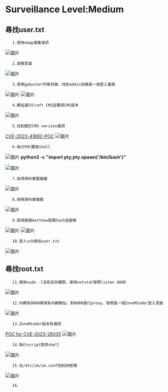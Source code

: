 Surveillance Level:Medium
===
尋找user.txt
---

       1.使用nmap蒐集資訊

![圖片](https://github.com/favorite986141/jamescao/assets/125249893/1bab0ecc-aa6d-4909-a8fb-2ee8e4eddd38)

       2.瀏覽頁面

![圖片](https://github.com/favorite986141/jamescao/assets/125249893/ba421d75-db8c-420a-8343-b43bc1ea7685)

       3.使用gobuster列舉目錄，找到admin目錄是一個登入畫面

![圖片](https://github.com/favorite986141/jamescao/assets/125249893/a91647db-f615-435f-8c1c-6334a8145371)
![圖片](https://github.com/favorite986141/jamescao/assets/125249893/92fb70d8-3ba8-41e3-b9bc-39383174eab4)

       4.網站運行Craft CMS並獲得CMS版本
       
![圖片](https://github.com/favorite986141/jamescao/assets/125249893/7360ed1c-96b0-480f-ac43-a87c1ebdfe1d)

       5.找到關於CMS version漏洞
       
[CVE-2023-41892-POC](https://gist.github.com/zhsh9/ae0d6093640aa5c82c534ebee80fa1df)
![圖片](https://github.com/favorite986141/jamescao/assets/125249893/11a6e496-2be6-49ba-bfab-21d3fb08f15a)

       6.執行POC獲取shell
       
![圖片](https://github.com/favorite986141/jamescao/assets/125249893/c1eb3f9e-e1bc-49d7-b514-225e46b88867)
**python3 -c "import pty;pty.spawn('/bin/bash')"**

![圖片](https://github.com/favorite986141/jamescao/assets/125249893/9463e5fb-1f81-413d-8e21-fa11a460b01f)

       7.取得資料庫壓縮檔

![圖片](https://github.com/favorite986141/jamescao/assets/125249893/8f32ead5-d3ce-4459-949f-f1f12494bafa)

       8.檢視資料庫檔案

![圖片](https://github.com/favorite986141/jamescao/assets/125249893/134199fe-7f1f-40a6-b4d5-8d92918635bb)

       9.取得帳號matthew密碼hash並破解

![圖片](https://github.com/favorite986141/jamescao/assets/125249893/387c9a4e-28c4-4736-b670-3f95ae91214b)
![圖片](https://github.com/favorite986141/jamescao/assets/125249893/f35ee204-5bfe-4676-97b9-dfad4fd96ba1)

       10.登入ssh尋找user.txt
       
![圖片](https://github.com/favorite986141/jamescao/assets/125249893/d4f9f849-a77c-4d6c-a95c-5796fdd032f5)

尋找root.txt
---

       11.使用sudo -l沒有任何權限，使用netstat發現listen 8080

![圖片](https://github.com/favorite986141/jamescao/assets/125249893/dbf7e56c-992c-4d32-ace1-3b1545274f85)

       12.內網有8080猜測有內網網站，對8080進行proxy，發現是一個ZoneMinder登入頁面

![圖片](https://github.com/favorite986141/jamescao/assets/125249893/5944cf26-422e-4427-961d-1f449b687815)

       13.ZoneMinder版本有漏洞

[POC for CVE-2023-26035](https://github.com/rvizx/CVE-2023-26035)
![圖片](https://github.com/favorite986141/jamescao/assets/125249893/bba899c1-02e1-43d5-89f0-83c36e95cd39)

       14.執行script取得shell

![圖片](https://github.com/favorite986141/jamescao/assets/125249893/d4832d86-8df5-415a-b8d4-5806f1bf52d6)

       15.在/etc/zm/zm.conf找到DB密碼

![圖片](https://github.com/favorite986141/jamescao/assets/125249893/4ae26ac4-8f87-45b0-8698-5c7e199573a5)

       16.
